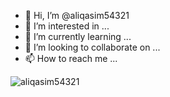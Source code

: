 - 👋 Hi, I’m @aliqasim54321
- 👀 I’m interested in ...
- 🌱 I’m currently learning ...
- 💞️ I’m looking to collaborate on ...
- 📫 How to reach me ...

<!---
aliqasim54321/aliqasim54321 is a ✨ special ✨ repository because its `README.md` (this file) appears on your GitHub profile.
You can click the Preview link to take a look at your changes.
--->


<p><img align="center" src="https://github-readme-streak-stats.herokuapp.com/?user=aliqasim54321&" alt="aliqasim54321" /></p>
